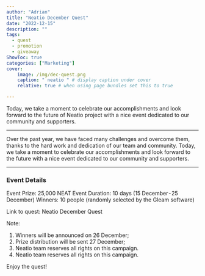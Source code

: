 ```yaml
---
author: "Adrian"
title: "Neatio December Quest"
date: "2022-12-15"
description: ""
tags:
  - quest
  - promotion
  - giveaway
ShowToc: true
categories: ["Marketing"]
cover:
    image: /img/dec-quest.png
    caption: " neatio " # display caption under cover
    relative: true # when using page bundles set this to true

---
```


Today, we take a moment to celebrate our accomplishments and look forward to the future of Neatio project with a nice event dedicated to our community and supporters.

---

Over the past year, we have faced many challenges and overcome them, thanks to the hard work and dedication of our team and community. Today, we take a moment to celebrate our accomplishments and look forward to the future with a nice event dedicated to our community and supporters.

---

###  Event Details

Event Prize: 25,000 NEAT
Event Duration: 10 days (15 December - 25 December)
Winners: 10 people (randomly selected by the Gleam software)

Link to quest: Neatio December Quest

Note:
1. Winners will be announced on 26 December;
2. Prize distribution will be sent 27 December;
3. Neatio team reserves all rights on this campaign.
3. Neatio team reserves all rights on this campaign.


Enjoy the quest!

